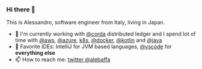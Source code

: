 ### Hi there 👋

This is Alessandro, software engineer from Italy, living in Japan.

- 🔭 I'm currently working with [@corda](https://github.com/corda) distributed ledger and I spend lot of time with [@aws](https://github.com/aws), [@azure](https://github.com/azure), [k8s](https://github.com/kubernetes/kubernetes), [@docker](https://github.com/docker), [@kotlin](https://github.com/JetBrains/kotlin) and [@java](https://github.com/openjdk/jdk)
- 📝 Favorite IDEs: IntelliJ for JVM based languages, [@vscode](https://github.com/microsoft/vscode) for **everything else**
- 📫 How to reach me: [twitter @alebaffa](https://twitter.com/alebaffa/)
<!--
**alebaffa/alebaffa** is a ✨ _special_ ✨ repository because its `README.md` (this file) appears on your GitHub profile.

Here are some ideas to get you started:

- 🔭 I’m currently working with @corda blockchain
- 🌱 I’m currently learning @ipfs 
- 👯 I’m looking to collaborate on ...
- 🤔 I’m looking for help with ...
- 💬 Ask me about 
- 📫 How to reach me: ...
- 😄 Pronouns: ...
- ⚡ Fun fact: ...
-->
